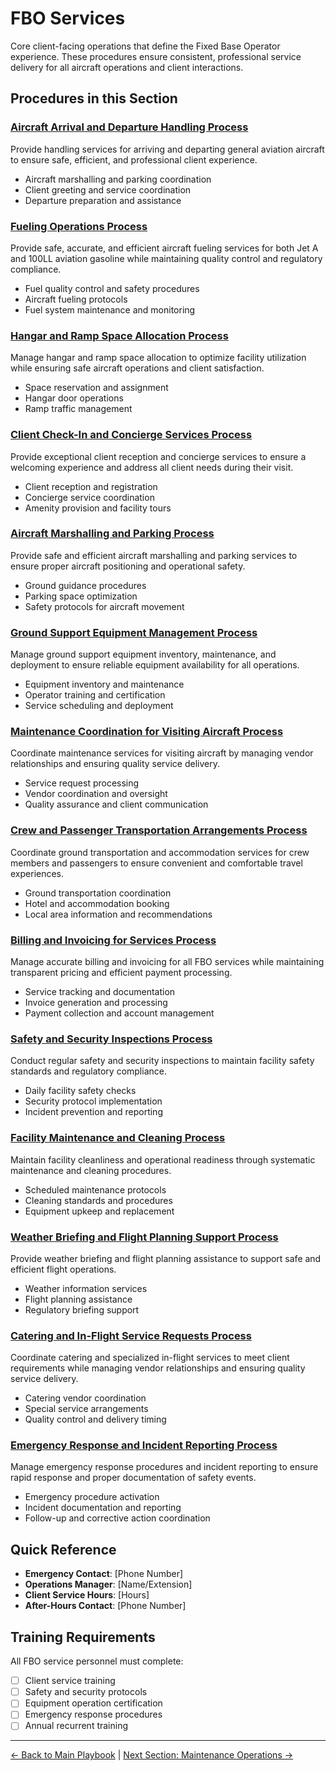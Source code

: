 # FBO Services

Core client-facing operations that define the Fixed Base Operator experience. These procedures ensure consistent, professional service delivery for all aircraft operations and client interactions.

## Procedures in this Section

### [Aircraft Arrival and Departure Handling Process](01-aircraft-arrival-departure-handling.md)
Provide handling services for arriving and departing general aviation aircraft to ensure safe, efficient, and professional client experience.
- Aircraft marshalling and parking coordination
- Client greeting and service coordination  
- Departure preparation and assistance

### [Fueling Operations Process](02-fueling-operations.md)
Provide safe, accurate, and efficient aircraft fueling services for both Jet A and 100LL aviation gasoline while maintaining quality control and regulatory compliance.
- Fuel quality control and safety procedures
- Aircraft fueling protocols
- Fuel system maintenance and monitoring

### [Hangar and Ramp Space Allocation Process](03-hangar-ramp-space-allocation.md)
Manage hangar and ramp space allocation to optimize facility utilization while ensuring safe aircraft operations and client satisfaction.
- Space reservation and assignment
- Hangar door operations
- Ramp traffic management

### [Client Check-In and Concierge Services Process](04-client-checkin-concierge.md)
Provide exceptional client reception and concierge services to ensure a welcoming experience and address all client needs during their visit.
- Client reception and registration
- Concierge service coordination
- Amenity provision and facility tours

### [Aircraft Marshalling and Parking Process](05-aircraft-marshalling-parking.md)
Provide safe and efficient aircraft marshalling and parking services to ensure proper aircraft positioning and operational safety.
- Ground guidance procedures
- Parking space optimization
- Safety protocols for aircraft movement

### [Ground Support Equipment Management Process](06-gse-management.md)
Manage ground support equipment inventory, maintenance, and deployment to ensure reliable equipment availability for all operations.
- Equipment inventory and maintenance
- Operator training and certification
- Service scheduling and deployment

### [Maintenance Coordination for Visiting Aircraft Process](07-maintenance-coordination-visiting.md)
Coordinate maintenance services for visiting aircraft by managing vendor relationships and ensuring quality service delivery.
- Service request processing
- Vendor coordination and oversight
- Quality assurance and client communication

### [Crew and Passenger Transportation Arrangements Process](08-transportation-arrangements.md)
Coordinate ground transportation and accommodation services for crew members and passengers to ensure convenient and comfortable travel experiences.
- Ground transportation coordination
- Hotel and accommodation booking
- Local area information and recommendations

### [Billing and Invoicing for Services Process](09-billing-invoicing-services.md)
Manage accurate billing and invoicing for all FBO services while maintaining transparent pricing and efficient payment processing.
- Service tracking and documentation
- Invoice generation and processing
- Payment collection and account management

### [Safety and Security Inspections Process](10-safety-security-inspections.md)
Conduct regular safety and security inspections to maintain facility safety standards and regulatory compliance.
- Daily facility safety checks
- Security protocol implementation
- Incident prevention and reporting

### [Facility Maintenance and Cleaning Process](11-facility-maintenance-cleaning.md)
Maintain facility cleanliness and operational readiness through systematic maintenance and cleaning procedures.
- Scheduled maintenance protocols
- Cleaning standards and procedures
- Equipment upkeep and replacement

### [Weather Briefing and Flight Planning Support Process](12-weather-flight-planning-support.md)
Provide weather briefing and flight planning assistance to support safe and efficient flight operations.
- Weather information services
- Flight planning assistance
- Regulatory briefing support



### [Catering and In-Flight Service Requests Process](13-catering-inflight-services.md)
Coordinate catering and specialized in-flight services to meet client requirements while managing vendor relationships and ensuring quality service delivery.
- Catering vendor coordination
- Special service arrangements
- Quality control and delivery timing

### [Emergency Response and Incident Reporting Process](14-emergency-response-incident-reporting.md)
Manage emergency response procedures and incident reporting to ensure rapid response and proper documentation of safety events.
- Emergency procedure activation
- Incident documentation and reporting
- Follow-up and corrective action coordination

## Quick Reference
- **Emergency Contact**: [Phone Number]
- **Operations Manager**: [Name/Extension]
- **Client Service Hours**: [Hours]
- **After-Hours Contact**: [Phone Number]

## Training Requirements
All FBO service personnel must complete:
- [ ] Client service training
- [ ] Safety and security protocols
- [ ] Equipment operation certification
- [ ] Emergency response procedures
- [ ] Annual recurrent training

---
[← Back to Main Playbook](../../README.md) | [Next Section: Maintenance Operations →](../02-maintenance-operations/README.md)
